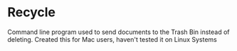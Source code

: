 # Recycle
Command line program used to send documents to the Trash Bin instead of deleting. Created this for Mac users, haven't tested it on Linux Systems
